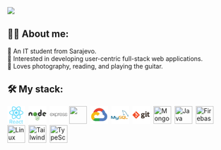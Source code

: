 <a href="https://github.com/DenverCoder1/readme-typing-svg"><img src="https://readme-typing-svg.herokuapp.com?font=Time+New+Roman&size=25&width=600&height=100&lines=Hi+there!+👋;"></a>

<h2>🧍‍♂️ About me: </h2>
💬 An IT student from Sarajevo. <br>
🔭 Interested in developing user-centric full-stack web applications. <br>
👯 Loves photography, reading, and playing the guitar. <br>
<h2>🛠️ My stack: </h2>
<div>
    <img src="https://github.com/devicons/devicon/blob/master/icons/react/react-original-wordmark.svg" title="React" alt="React" width="40" height="40"/>&nbsp;
      <img src="https://github.com/devicons/devicon/blob/master/icons/nodejs/nodejs-original-wordmark.svg" title="NodeJS" alt="NodeJS" width="40" height="40"/>&nbsp;
        <img src="https://github.com/devicons/devicon/blob/master/icons/express/express-original-wordmark.svg?short_path=ed8e401" width="40" height="40">
      <img src="https://cdn.jsdelivr.net/gh/devicons/devicon/icons/nextjs/nextjs-original-wordmark.svg" width="40" height="40"/>&nbsp;
        <img src="https://github.com/devicons/devicon/blob/master/icons/googlecloud/googlecloud-original.svg" width="40" height="40"/>&nbsp;
      <img src="https://github.com/devicons/devicon/blob/master/icons/mysql/mysql-original-wordmark.svg" title="MySQL"  alt="MySQL" width="40" height="40"/>&nbsp;
      <img src="https://github.com/devicons/devicon/blob/master/icons/git/git-original-wordmark.svg" title="Git" **alt="Git" width="40" height="40"/>&nbsp;
      <img src="https://cdn.jsdelivr.net/gh/devicons/devicon/icons/mongodb/mongodb-original-wordmark.svg" title="MongoDB" **alt="MongoDB" width="40" height="40"/>&nbsp;
      <img src="https://cdn.jsdelivr.net/gh/devicons/devicon/icons/java/java-original.svg" title="Java" **alt="Java" width="40" height="40"/>&nbsp;
      <img src="https://cdn.jsdelivr.net/gh/devicons/devicon/icons/firebase/firebase-original.svg" title="Firebase" **alt="Firebase" width="40" height="40"/>&nbsp;
      <img src="https://cdn.jsdelivr.net/gh/devicons/devicon/icons/linux/linux-original.svg" title="Linux" **alt="Linux" width="40" height="40"/>&nbsp;
      <img src="https://cdn.jsdelivr.net/gh/devicons/devicon/icons/tailwindcss/tailwindcss-original.svg" title="Tailwind" **alt="Tailwind" width="40" height="40"/>&nbsp;
      <img src="https://cdn.jsdelivr.net/gh/devicons/devicon/icons/typescript/typescript-original.svg" title="TypeScript" **alt="TypeScript" width="40" height="40"/>&nbsp;
</div>


<!--
**charovatzbassar/charovatzbassar** is a ✨ _special_ ✨ repository because its `README.md` (this file) appears on your GitHub profile.

Here are some ideas to get you started:

- 🔭 I’m currently working on ...
- 🌱 I’m currently learning ...
- 👯 I’m looking to collaborate on ...
- 🤔 I’m looking for help with ...
- 💬 Ask me about ...
- 📫 How to reach me: ...
- 😄 Pronouns: ...
- ⚡ Fun fact: ...
-->
